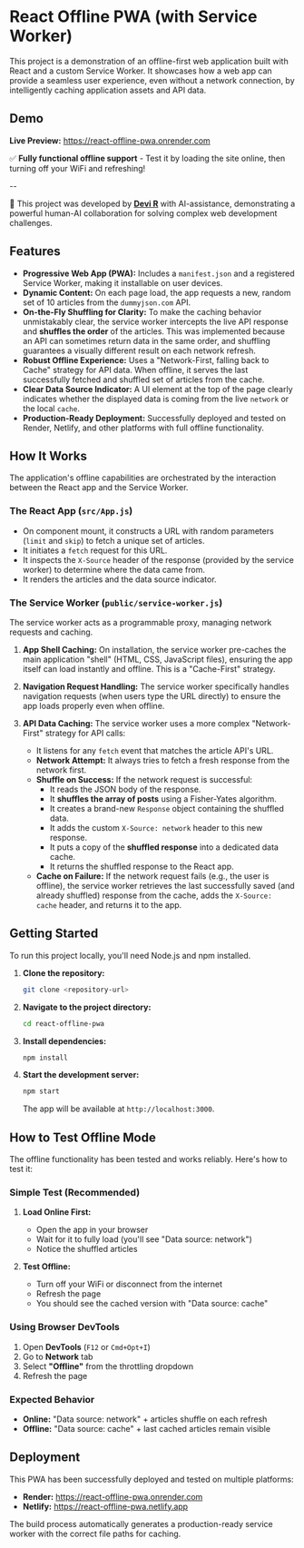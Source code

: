 # React Offline PWA (with Service Worker)

This project is a demonstration of an offline-first web application built with React and a custom Service Worker. It showcases how a web app can provide a seamless user experience, even without a network connection, by intelligently caching application assets and API data.

## Demo

**Live Preview:** https://react-offline-pwa.onrender.com

✅ **Fully functional offline support** - Test it by loading the site online, then turning off your WiFi and refreshing!

--

🚀 This project was developed by **[Devi R](https://www.linkedin.com/in/devi-r-06bb94a7)** with AI-assistance, demonstrating a powerful human-AI collaboration for solving complex web development challenges.

## Features

- **Progressive Web App (PWA):** Includes a `manifest.json` and a registered Service Worker, making it installable on user devices.
- **Dynamic Content:** On each page load, the app requests a new, random set of 10 articles from the `dummyjson.com` API.
- **On-the-Fly Shuffling for Clarity:** To make the caching behavior unmistakably clear, the service worker intercepts the live API response and **shuffles the order** of the articles. This was implemented because an API can sometimes return data in the same order, and shuffling guarantees a visually different result on each network refresh.
- **Robust Offline Experience:** Uses a "Network-First, falling back to Cache" strategy for API data. When offline, it serves the last successfully fetched and shuffled set of articles from the cache.
- **Clear Data Source Indicator:** A UI element at the top of the page clearly indicates whether the displayed data is coming from the live `network` or the local `cache`.
- **Production-Ready Deployment:** Successfully deployed and tested on Render, Netlify, and other platforms with full offline functionality.

## How It Works

The application's offline capabilities are orchestrated by the interaction between the React app and the Service Worker.

### The React App (`src/App.js`)

- On component mount, it constructs a URL with random parameters (`limit` and `skip`) to fetch a unique set of articles.
- It initiates a `fetch` request for this URL.
- It inspects the `X-Source` header of the response (provided by the service worker) to determine where the data came from.
- It renders the articles and the data source indicator.

### The Service Worker (`public/service-worker.js`)

The service worker acts as a programmable proxy, managing network requests and caching.

1.  **App Shell Caching:** On installation, the service worker pre-caches the main application "shell" (HTML, CSS, JavaScript files), ensuring the app itself can load instantly and offline. This is a "Cache-First" strategy.

2.  **Navigation Request Handling:** The service worker specifically handles navigation requests (when users type the URL directly) to ensure the app loads properly even when offline.

3.  **API Data Caching:** The service worker uses a more complex "Network-First" strategy for API calls:
    - It listens for any `fetch` event that matches the article API's URL.
    - **Network Attempt:** It always tries to fetch a fresh response from the network first.
    - **Shuffle on Success:** If the network request is successful:
      - It reads the JSON body of the response.
      - It **shuffles the array of posts** using a Fisher-Yates algorithm.
      - It creates a brand-new `Response` object containing the shuffled data.
      - It adds the custom `X-Source: network` header to this new response.
      - It puts a copy of the **shuffled response** into a dedicated data cache.
      - It returns the shuffled response to the React app.
    - **Cache on Failure:** If the network request fails (e.g., the user is offline), the service worker retrieves the last successfully saved (and already shuffled) response from the cache, adds the `X-Source: cache` header, and returns it to the app.

## Getting Started

To run this project locally, you'll need Node.js and npm installed.

1.  **Clone the repository:**
    ```bash
    git clone <repository-url>
    ```
2.  **Navigate to the project directory:**
    ```bash
    cd react-offline-pwa
    ```
3.  **Install dependencies:**
    ```bash
    npm install
    ```
4.  **Start the development server:**
    ```bash
    npm start
    ```
    The app will be available at `http://localhost:3000`.

## How to Test Offline Mode

The offline functionality has been tested and works reliably. Here's how to test it:

### Simple Test (Recommended)

1. **Load Online First:**

   - Open the app in your browser
   - Wait for it to fully load (you'll see "Data source: network")
   - Notice the shuffled articles

2. **Test Offline:**
   - Turn off your WiFi or disconnect from the internet
   - Refresh the page
   - You should see the cached version with "Data source: cache"

### Using Browser DevTools

1. Open **DevTools** (`F12` or `Cmd+Opt+I`)
2. Go to **Network** tab
3. Select **"Offline"** from the throttling dropdown
4. Refresh the page

### Expected Behavior

- **Online:** "Data source: network" + articles shuffle on each refresh
- **Offline:** "Data source: cache" + last cached articles remain visible

## Deployment

This PWA has been successfully deployed and tested on multiple platforms:

- **Render:** https://react-offline-pwa.onrender.com
- **Netlify:** https://react-offline-pwa.netlify.app

The build process automatically generates a production-ready service worker with the correct file paths for caching.
